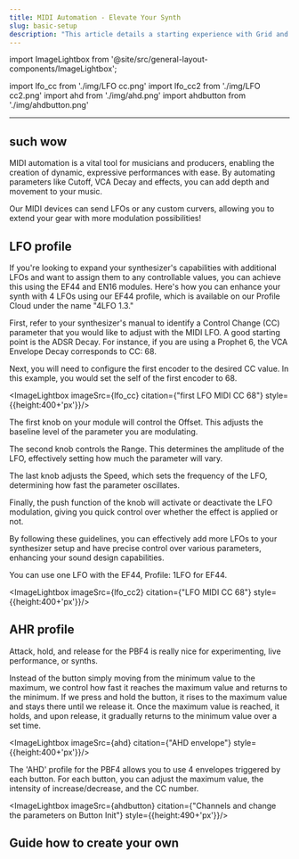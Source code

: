 ```yaml
---
title: MIDI Automation - Elevate Your Synth
slug: basic-setup
description: "This article details a starting experience with Grid and Midi Automations"
---
```


import ImageLightbox from '@site/src/general-layout-components/ImageLightbox';

import lfo_cc from './img/LFO cc.png'
import lfo_cc2 from './img/LFO cc2.png'
import ahd from './img/ahd.png'
import ahdbutton from './img/ahdbutton.png'

---

## such wow

MIDI automation is a vital tool for musicians and producers, enabling the creation of dynamic, expressive performances with ease. By automating parameters like Cutoff, VCA Decay and effects, you can add depth and movement to your music.

Our MIDI devices can send LFOs or any custom curvers, allowing you to extend your gear with more modulation possibilities!

## LFO profile

If you're looking to expand your synthesizer's capabilities with additional LFOs and want to assign them to any controllable values, you can achieve this using the EF44 and EN16 modules. Here's how you can enhance your synth with 4 LFOs using our EF44 profile, which is available on our Profile Cloud under the name "4LFO 1.3."

First, refer to your synthesizer's manual to identify a Control Change (CC) parameter that you would like to adjust with the MIDI LFO. A good starting point is the ADSR Decay. For instance, if you are using a Prophet 6, the VCA Envelope Decay corresponds to CC: 68.

Next, you will need to configure the first encoder to the desired CC value. In this example, you would set the self of the first encoder to 68.

<ImageLightbox imageSrc={lfo_cc} citation={"first LFO MIDI CC 68"} style={{height:400+'px'}}/>

The first knob on your module will control the Offset. This adjusts the baseline level of the parameter you are modulating.

The second knob controls the Range. This determines the amplitude of the LFO, effectively setting how much the parameter will vary.

The last knob adjusts the Speed, which sets the frequency of the LFO, determining how fast the parameter oscillates.

Finally, the push function of the knob will activate or deactivate the LFO modulation, giving you quick control over whether the effect is applied or not.

By following these guidelines, you can effectively add more LFOs to your synthesizer setup and have precise control over various parameters, enhancing your sound design capabilities.

You can use one LFO with the EF44, Profile: 1LFO for EF44.

<ImageLightbox imageSrc={lfo_cc2} citation={"LFO MIDI CC 68"} style={{height:400+'px'}}/>

## AHR profile

Attack, hold, and release for the PBF4 is really nice for experimenting, live performance, or synths.

Instead of the button simply moving from the minimum value to the maximum, we control how fast it reaches the maximum value and returns to the minimum. If we press and hold the button, it rises to the maximum value and stays there until we release it. Once the maximum value is reached, it holds, and upon release, it gradually returns to the minimum value over a set time.

<ImageLightbox imageSrc={ahd} citation={"AHD envelope"} style={{height:400+'px'}}/>

The 'AHD' profile for the PBF4 allows you to use 4 envelopes triggered by each button. For each button, you can adjust the maximum value, the intensity of increase/decrease, and the CC number.

<ImageLightbox imageSrc={ahdbutton} citation={"Channels and change the parameters on Button Init"} style={{height:490+'px'}}/>

## Guide how to create your own
